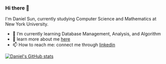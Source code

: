 ### Hi there 👋
I'm Daniel Sun, currently studying Computer Science and Mathematics at New York University. 
- 🌱 I’m currently learning Database Management, Analysis, and Algorithm
- 👤 learn more about me [here](https://daniels511.github.io/)
- 📫 How to reach me: connect me through [linkedin](https://www.linkedin.com/in/mingqian-daniel-sun-20020511/)


[![Daniel's GitHub stats](https://github-readme-stats.vercel.app/api?username=DanielS511&count_private=true)](https://github.com/anuraghazra/github-readme-stats)
<!-- [![Top Langs](https://github-readme-stats.vercel.app/api/top-langs/?username=DanielS511)](https://github.com/anuraghazra/github-readme-stats) -->
<!--
**DanielS511/DanielS511** is a ✨ _special_ ✨ repository because its `README.md` (this file) appears on your GitHub profile.

Here are some ideas to get you started:

- 🔭 I’m currently working on ...
- 🌱 I’m currently learning ...
- 👯 I’m looking to collaborate on ...
- 🤔 I’m looking for help with ...
- 💬 Ask me about ...
- 📫 How to reach me: ...
- 😄 Pronouns: ...
- ⚡ Fun fact: ...
-->
